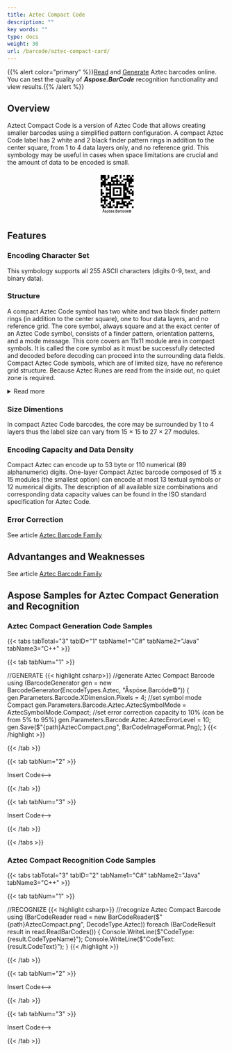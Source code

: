 ```yaml
---
title: Aztec Compact Code
description: ""
key words: ""
type: docs
weight: 30
url: /barcode/aztec-compact-card/
---
```

{{% alert color="primary" %}}[Read](https://products.aspose.app/barcode/recognize/aztec) and [Generate](https://products.aspose.app/barcode/generate/aztec) Aztec barcodes online. You can test the quality of ***Aspose.BarCode*** recognition functionality and view results.{{% /alert %}}

## **Overview**
Aztect Compact Code is a version of Aztec Code that allows creating smaller barcodes using a simplified pattern configuration. A compact Aztec Code label has 2 white and 2 black finder pattern rings in addition to the center square, from 1 to 4 data layers only, and no reference grid. This symbology may be useful in cases when space limitations are crucial and the amount of data to be encoded is small.

<p align="center"><img src="azteccompact.png"></p>

## **Features**
  
### **Encoding Character Set**
This symbology supports all 255 ASCII characters (digits 0-9, text, and binary data). 

### **Structure**
A compact Aztec Code symbol has two white and two black finder pattern rings (in addition to the center square), one to four data layers, and no reference grid. The core symbol, always square and at the exact center of an Aztec Code symbol, consists of a finder pattern, orientation patterns, and a mode message. This core covers an 11x11 module area in compact symbols. It is called the core symbol as it must be successfully detected and decoded before decoding can proceed into the surrounding data fields. Compact Aztec Code symbols, which are of limited size, have no reference grid structure. Because Aztec Runes are read from the inside out, no quiet zone is required.

<details>  
<summary>Read more</summary>
- The finder pattern in Aztec Code is a set of concentric square rings. Centered on a single dark module, there is a ring of light modules surrounded by a larger ring of dark modules, and so forth outward to a second 9x9 module dark ring in compact symbols
- Four 3-module chevron-shaped orientation patterns are located at the corners of the finder pattern. The upper lefthand pattern is all dark and the lower lefthand pattern is all light, while the upper righthand pattern has 2 modules dark and the lower right pattern has just 1 module dark
- Mode message. The single layer of bits adjoining the finder pattern, excluding the orientation patterns and in full-range symbols also excluding the center bit along each side (which is part of the reference grid), comprises an error-corrected Mode Message wrapped in a clockwise direction starting from the upper left corner. This message explicitly encodes both the number of data layers in the overall symbol (and thus its size) and the number of datawords in those layers, the rest being error correction checkwords for that message
- The data fields symmetrically surround the Core Symbol with one or more data layers
- The message data themselves plus their error correction words are laid into 2-module thick layers, spiralling clockwise from the upper left corner of the Core Symbol outward, and in full-range symbols necessarily skipping over module positions occupied by the reference grid. Compact Aztec Code symbols can have from one to four data layers, while full-range Aztec Code symbols can have from one up to 32 data layers

</details>

### **Size Dimentions**
In compact Aztec Code barcodes, the core may be surrounded by 1 to 4 layers thus the label size can vary from 15 × 15 to 27 × 27 modules.

### **Encoding Capacity and Data Density**
Compact Aztec can encode up to 53 byte or 110 numerical (89 alphanumeric) digits. One-layer Compact Aztec barcode composed of 15 x 15 modules (the smallest option) can encode at most 13 textual symbols or 12 numerical digits. The description of all available size combinations and corresponding data capacity values can be found in the ISO standard specification for Aztec Code. 

### **Error Correction**
See article [Aztec Barcode Family](/barcode/aztec-cards/)   

## **Advantanges and Weaknesses**
See article [Aztec Barcode Family](/barcode/aztec-cards/)

## **Aspose Samples for Aztec Compact Generation and Recognition**
### **Aztec Compact Generation Code Samples**

{{< tabs tabTotal="3" tabID="1" tabName1="C#" tabName2="Java" tabName3="C++" >}}

{{< tab tabNum="1" >}}

//GENERATE
{{< highlight csharp>}}
//generate Aztec Compact Barcode
using (BarcodeGenerator gen = new BarcodeGenerator(EncodeTypes.Aztec, "Åspóse.Barcóde©"))
{
    gen.Parameters.Barcode.XDimension.Pixels = 4;
    //set symbol mode Compact
    gen.Parameters.Barcode.Aztec.AztecSymbolMode = AztecSymbolMode.Compact;
    //set error correction capacity to 10% (can be from 5% to 95%)
    gen.Parameters.Barcode.Aztec.AztecErrorLevel = 10;
    gen.Save($"{path}AztecCompact.png", BarCodeImageFormat.Png);
}
{{< /highlight >}}

{{< /tab >}}

{{< tab tabNum="2" >}}

<!-->Insert Code<-->

{{< /tab >}}

{{< tab tabNum="3" >}}

<!-->Insert Code<-->

{{< /tab >}}

{{< /tabs >}}

### **Aztec Compact Recognition Code Samples**

{{< tabs tabTotal="3" tabID="2" tabName1="C#" tabName2="Java" tabName3="C++" >}}

{{< tab tabNum="1" >}}

//RECOGNIZE
{{< highlight csharp>}}
//recognize Aztec Compact Barcode
using (BarCodeReader read = new BarCodeReader($"{path}AztecCompact.png", DecodeType.Aztec))
    foreach (BarCodeResult result in read.ReadBarCodes())
    {
        Console.WriteLine($"CodeType:{result.CodeTypeName}");
        Console.WriteLine($"CodeText:{result.CodeText}");
    }
{{< /highlight >}}

{{< /tab >}}

{{< tab tabNum="2" >}}

<!-->Insert Code<-->

{{< /tab >}}

{{< tab tabNum="3" >}}

<!-->Insert Code<-->

{{< /tab >}}

